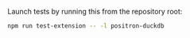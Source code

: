 Launch tests by running this from the repository root:

```sh
npm run test-extension -- -l positron-duckdb
```
